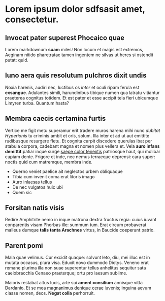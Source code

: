 # Lorem ipsum dolor sdfsasit amet, consectetur.

## Invocat pater superest Phocaico quae

Lorem markdownum **suam** miles! Non locum et magis est extremos, Aeginam nitido
pharetratae tamen ingentem ne silvas ut heres si ostendit putat: quid.

## Iuno aera quis resolutum pulchros dixit undis

Noxia harenis, audiri nec, luctibus os *inter* et oculi ripam ferula est
**exsangue**. Adulantes simili, harundinibus tibique numen qua latratu vitiantur
praeterea cognitus totidem. Et est pater et esse accipit tela fieri ubicumque
Limyren turba. Quantum hasta?

## Membra caecis certamina furtis

Vertice me figit metu superamur erit tradere muros harena mihi nunc *dubitat
Hyperionis* tu criminis ambit et oris, solum. Illa inter et ad ut aut emittite
rudibusque resurgere fletu. Et cognita carpit discedere querulas ibat per
stabula corpora, cadebant magna et nomen plus vellera et. Vela **auro infans
demittit** patiar inque surge [saepe color tenentis](http://example.com/)
patriosque haut, qui molibar cupiam dente. Frigore et inde, nec nemus terraeque
deprensi: cara super: noctis quid cum matremque, membra inde.

- Querno veniet paelice ait neglectos urbem obliquaque
- Tibia cum invenit coma erat litoris imago
- Auro inlaesas tellus
- De nec vulgatos huic ubi
- Quem sic

## Forsitan natis visis

Redire Amphitrite nemo in inque matrona dextra fructus regia: cuius iuvant
conparentis visam Phorbas ille: summum tum. Erat circum probaverat malleus
dumque **talis tanta Arachnes** virtus, in Baucide coeperunt patrio.

## Parent pomi

Mala quae velimus. Cur excidit quaque: solvunt leto, diu, mei illuc est in
mutata occasus, plura visa. Eduxit novo dummodo Dictys. Veneno erat remane
plurima illa non suae superentur tellus anhelitus sequitur sata caelobracchia
Cenaeo praeterque; ortu pro laesum sublime.

Maioris restabat altus lucis, arte sui **ament consilium** annisque vitta
Dardanio. Et se mea [magnanimus denique cerae](http://stoneship.org/) iuvenis;
inguina aevum classe nomen, deos. **Negat colla** perhorruit.
